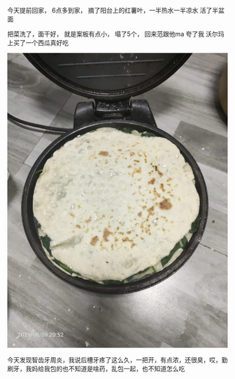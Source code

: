 今天提前回家， 6点多到家， 摘了阳台上的红薯叶，一半热水一半凉水 活了半盆面

把菜洗了，面干好， 就是案板有点小，
塌了5个， 回来范跟他ma 夸了我
沃尔玛上买了一个西瓜真好吃


![](../img/6904315-ce453ceab2c0bd35.jpg)

今天发现智齿牙周炎，我说后槽牙疼了这么久，一把开，有点浓，还很臭，哎，勤刷牙，我妈给我包的也不知道是啥药，乱包一起，也不知道怎么吃
